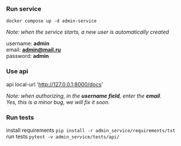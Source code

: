 ### Run service
`docker compose up -d admin-service`

_Note: when the service starts, a new user is automatically created_ 

username: **admin** \
email: **admin@mail.ru** \
password: **admin**

### Use api
api local-url 'http://127.0.0.1:8000/docs'

_Note: when authorizing, in the **username field**, enter the **email**. \
Yes, this is a minor bug, we will fix it soon._

### Run tests
install requirements `pip install -r admin_service/requirements/txt` \
run tests `pytest -v admin_service/tests/api/`